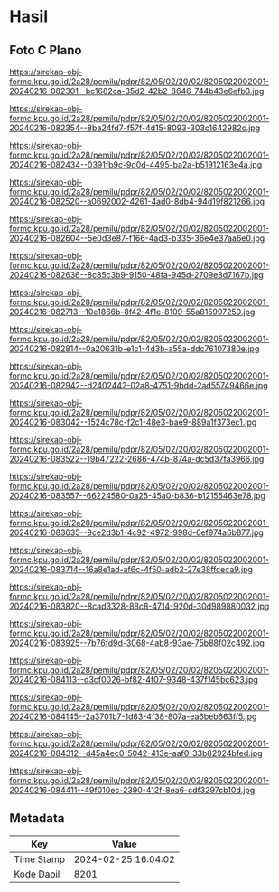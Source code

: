 # Hasil

## Foto C Plano

https://sirekap-obj-formc.kpu.go.id/2a28/pemilu/pdpr/82/05/02/20/02/8205022002001-20240216-082301--bc1682ca-35d2-42b2-8646-744b43e6efb3.jpg

https://sirekap-obj-formc.kpu.go.id/2a28/pemilu/pdpr/82/05/02/20/02/8205022002001-20240216-082354--8ba24fd7-f57f-4d15-8093-303c1642982c.jpg

https://sirekap-obj-formc.kpu.go.id/2a28/pemilu/pdpr/82/05/02/20/02/8205022002001-20240216-082434--0391fb9c-9d0d-4495-ba2a-b51912163e4a.jpg

https://sirekap-obj-formc.kpu.go.id/2a28/pemilu/pdpr/82/05/02/20/02/8205022002001-20240216-082520--a0692002-4261-4ad0-8db4-94d19f821266.jpg

https://sirekap-obj-formc.kpu.go.id/2a28/pemilu/pdpr/82/05/02/20/02/8205022002001-20240216-082604--5e0d3e87-f166-4ad3-b335-36e4e37aa6e0.jpg

https://sirekap-obj-formc.kpu.go.id/2a28/pemilu/pdpr/82/05/02/20/02/8205022002001-20240216-082636--8c85c3b9-9150-48fa-945d-2709e8d7167b.jpg

https://sirekap-obj-formc.kpu.go.id/2a28/pemilu/pdpr/82/05/02/20/02/8205022002001-20240216-082713--10e1866b-8f42-4f1e-8109-55a815997250.jpg

https://sirekap-obj-formc.kpu.go.id/2a28/pemilu/pdpr/82/05/02/20/02/8205022002001-20240216-082814--0a20631b-e1c1-4d3b-a55a-ddc76107380e.jpg

https://sirekap-obj-formc.kpu.go.id/2a28/pemilu/pdpr/82/05/02/20/02/8205022002001-20240216-082942--d2402442-02a8-4751-9bdd-2ad55749466e.jpg

https://sirekap-obj-formc.kpu.go.id/2a28/pemilu/pdpr/82/05/02/20/02/8205022002001-20240216-083042--1524c78c-f2c1-48e3-bae9-889a1f373ec1.jpg

https://sirekap-obj-formc.kpu.go.id/2a28/pemilu/pdpr/82/05/02/20/02/8205022002001-20240216-083522--19b47222-2686-474b-874a-dc5d37fa3966.jpg

https://sirekap-obj-formc.kpu.go.id/2a28/pemilu/pdpr/82/05/02/20/02/8205022002001-20240216-083557--66224580-0a25-45a0-b836-b12155463e78.jpg

https://sirekap-obj-formc.kpu.go.id/2a28/pemilu/pdpr/82/05/02/20/02/8205022002001-20240216-083635--9ce2d3b1-4c92-4972-998d-6ef974a6b877.jpg

https://sirekap-obj-formc.kpu.go.id/2a28/pemilu/pdpr/82/05/02/20/02/8205022002001-20240216-083714--16a8e1ad-af6c-4f50-adb2-27e38ffceca9.jpg

https://sirekap-obj-formc.kpu.go.id/2a28/pemilu/pdpr/82/05/02/20/02/8205022002001-20240216-083820--8cad3328-88c8-4714-920d-30d989880032.jpg

https://sirekap-obj-formc.kpu.go.id/2a28/pemilu/pdpr/82/05/02/20/02/8205022002001-20240216-083925--7b76fd9d-3068-4ab8-93ae-75b88f02c492.jpg

https://sirekap-obj-formc.kpu.go.id/2a28/pemilu/pdpr/82/05/02/20/02/8205022002001-20240216-084113--d3cf0026-bf82-4f07-9348-437f145bc623.jpg

https://sirekap-obj-formc.kpu.go.id/2a28/pemilu/pdpr/82/05/02/20/02/8205022002001-20240216-084145--2a3701b7-1d83-4f38-807a-ea6beb663ff5.jpg

https://sirekap-obj-formc.kpu.go.id/2a28/pemilu/pdpr/82/05/02/20/02/8205022002001-20240216-084312--d45a4ec0-5042-413e-aaf0-33b82924bfed.jpg

https://sirekap-obj-formc.kpu.go.id/2a28/pemilu/pdpr/82/05/02/20/02/8205022002001-20240216-084411--49f010ec-2390-412f-8ea6-cdf3297cb10d.jpg


## Metadata

| Key        | Value               |
| ---------- | ------------------- |
| Time Stamp | 2024-02-25 16:04:02 |
| Kode Dapil | 8201                |



